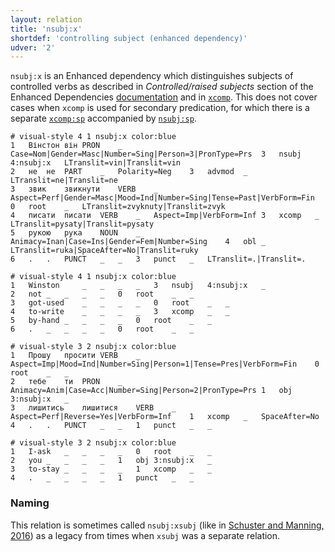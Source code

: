 ```yaml
---
layout: relation
title: 'nsubj:x'
shortdef: 'controlling subject (enhanced dependency)'
udver: '2'
---
```


`nsubj:x` is an Enhanced dependency which distinguishes subjects of controlled verbs as described in _Controlled/raised subjects_ section of the Enhanced Dependencies [documentation](http://universaldependencies.org/u/overview/enhanced-syntax.html) and in [`xcomp`](../../u/dep/xcomp.html). This does not cover cases when `xcomp` is used for secondary predication, for which there is a separate [`xcomp:sp`](xcomp-sp.html) accompanied by [`nsubj:sp`](nsubj-sp.html).

~~~ conllu
# visual-style 4 1 nsubj:x color:blue
1	Вінстон	він	PRON	_	Case=Nom|Gender=Masc|Number=Sing|Person=3|PronType=Prs	3	nsubj	4:nsubj:x	LTranslit=vin|Translit=vin
2	не	не	PART	_	Polarity=Neg	3	advmod	_	LTranslit=ne|Translit=ne
3	звик	звикнути	VERB	_	Aspect=Perf|Gender=Masc|Mood=Ind|Number=Sing|Tense=Past|VerbForm=Fin	0	root	_	LTranslit=zvyknuty|Translit=zvyk
4	писати	писати	VERB	_	Aspect=Imp|VerbForm=Inf	3	xcomp	_	LTranslit=pysaty|Translit=pysaty
5	рукою	рука	NOUN	_	Animacy=Inan|Case=Ins|Gender=Fem|Number=Sing	4	obl	_	LTranslit=ruka|SpaceAfter=No|Translit=ruky
6	.	.	PUNCT	_	_	3	punct	_	LTranslit=.|Translit=.

# visual-style 4 1 nsubj:x color:blue
1	Winston 	_	_	_	_	3	nsubj	4:nsubj:x	_
2	not	_	_	_	_	0	root	_	_
3	got-used	_	_	_	_	0	root	_	_
4	to-write	_	_	_	_	3	xcomp	_	_
5	by-hand	_	_	_	_	0	root	_	_
6	.	_	_	_	_	0	root	_	_

~~~

~~~ conllu
# visual-style 3 2 nsubj:x color:blue
1	Прошу	просити	VERB	_	Aspect=Imp|Mood=Ind|Number=Sing|Person=1|Tense=Pres|VerbForm=Fin	0	root	_	_
2	тебе	ти	PRON	_	Animacy=Anim|Case=Acc|Number=Sing|Person=2|PronType=Prs	1	obj	3:nsubj:x	_
3	лишитись	лишитися	VERB	_	Aspect=Perf|Reverse=Yes|VerbForm=Inf	1	xcomp	_	SpaceAfter=No
4	.	.	PUNCT	_	_	1	punct	_	_

# visual-style 3 2 nsubj:x color:blue
1	I-ask	_	_	_	_	0	root	_	_
2	you	_	_	_	_	1	obj	3:nsubj:x	_
3	to-stay	_	_	_	_	1	xcomp	_	_
4	.	_	_	_	_	1	punct	_	_

~~~

### Naming

This relation is sometimes called `nsubj:xsubj` (like in [Schuster and Manning, 2016](https://nlp.stanford.edu/pubs/schuster2016enhanced.pdf)) as a legacy from times when `xsubj` was a separate relation.

<!-- `nsubj:x` is used when the controlling subject is overt. -->

<!-- For related discussions, see issues [#567](https://github.com/UniversalDependencies/docs/issues/567) and [#568](https://github.com/UniversalDependencies/docs/issues/568). -->

 <!-- If the subject is not overt but is deducible from the form of the verb, there is no `nsubj:x`. -->
<!-- Interlanguage links updated Čt lis 12 09:43:33 CET 2020 -->
